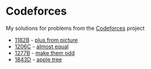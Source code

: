 # Codeforces

My solutions for problems from the [Codeforces](https://codeforces.com/) project

- [1182B](https://codeforces.com/problemset/problem/1182/B?locale=ru) - [plus from picture](./PlusFromPicture)
- [1206C](https://codeforces.com/problemset/problem/1206/C?locale=ru) - [almost equal](./AlmostEqual)
- [1277B](https://codeforces.com/problemset/problem/1277/B?locale=ru) - [make them odd](./MakeThemOdd)
- [1843D](https://codeforces.com/problemset/problem/1843/D?locale=ru) - [apple tree](./AppleTree/src)
